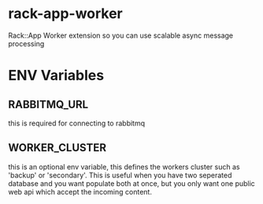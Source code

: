 rack-app-worker
===============

Rack::App Worker extension so you can use scalable async message processing 


# ENV Variables

## RABBITMQ_URL
 
this is required for connecting to rabbitmq 

## WORKER_CLUSTER

this is an optional env variable, this defines the workers cluster such as 'backup' or 'secondary'. 
This is useful when you have two seperated database and you want populate both at once,
but you only want one public web api which accept the incoming content.
